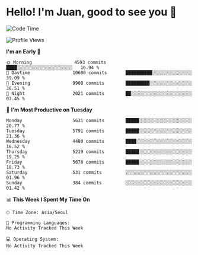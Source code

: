 # Hello! I'm Juan, good to see you 👋

<!--
**Y-k-Y/Y-k-Y** is a ✨ _special_ ✨ repository because its `README.md` (this file) appears on your GitHub profile.

Here are some ideas to get you started:

- 🔭 I’m currently working on ...
- 🌱 I’m currently learning ...
- 👯 I’m looking to collaborate on ...
- 🤔 I’m looking for help with ...
- 💬 Ask me about ...
- 📫 How to reach me: ...
- 😄 Pronouns: ...
- ⚡ Fun fact: ...
-->
<!--
![Profile views](https://gpvc.arturio.dev/Y-k-Y)

[![Omid Nikrah StackOverflow](https://github-readme-stackoverflow.vercel.app/?userID=9517076)](https://stackoverflow.com/users/9517076/i-have-10-fingers)
-->

<!--START_SECTION:waka-->
![Code Time](http://img.shields.io/badge/Code%20Time-1%2C814%20hrs%2049%20mins-blue)

![Profile Views](http://img.shields.io/badge/Profile%20Views-0-blue)

**I'm an Early 🐤** 

```text
🌞 Morning                4593 commits        ████░░░░░░░░░░░░░░░░░░░░░   16.94 % 
🌆 Daytime                10600 commits       ██████████░░░░░░░░░░░░░░░   39.09 % 
🌃 Evening                9900 commits        █████████░░░░░░░░░░░░░░░░   36.51 % 
🌙 Night                  2021 commits        ██░░░░░░░░░░░░░░░░░░░░░░░   07.45 % 
```
📅 **I'm Most Productive on Tuesday** 

```text
Monday                   5631 commits        █████░░░░░░░░░░░░░░░░░░░░   20.77 % 
Tuesday                  5791 commits        █████░░░░░░░░░░░░░░░░░░░░   21.36 % 
Wednesday                4480 commits        ████░░░░░░░░░░░░░░░░░░░░░   16.52 % 
Thursday                 5219 commits        █████░░░░░░░░░░░░░░░░░░░░   19.25 % 
Friday                   5078 commits        █████░░░░░░░░░░░░░░░░░░░░   18.73 % 
Saturday                 531 commits         ░░░░░░░░░░░░░░░░░░░░░░░░░   01.96 % 
Sunday                   384 commits         ░░░░░░░░░░░░░░░░░░░░░░░░░   01.42 % 
```


📊 **This Week I Spent My Time On** 

```text
🕑︎ Time Zone: Asia/Seoul

💬 Programming Languages: 
No Activity Tracked This Week

💻 Operating System: 
No Activity Tracked This Week
```


<!--END_SECTION:waka-->
